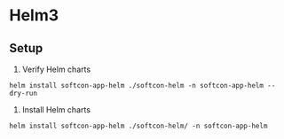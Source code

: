 # Helm3

## Setup

1. Verify Helm charts

```
helm install softcon-app-helm ./softcon-helm -n softcon-app-helm --dry-run
```

1. Install Helm charts

```
helm install softcon-app-helm ./softcon-helm/ -n softcon-app-helm
```

